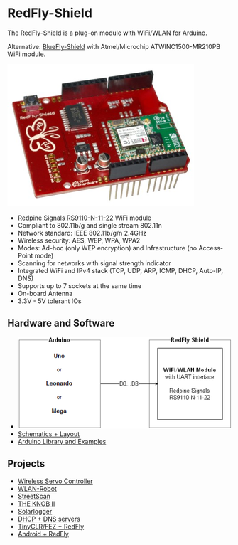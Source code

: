 # RedFly-Shield
The RedFly-Shield is a plug-on module with WiFi/WLAN for Arduino.

Alternative: [BlueFly-Shield](https://github.com/watterott/BlueFly-Shield) with Atmel/Microchip ATWINC1500-MR210PB WiFi module.

![RedFly-Shield](https://github.com/watterott/RedFly-Shield/raw/master/hardware/RedFly-Shield_v13.jpg)

* [Redpine Signals RS9110-N-11-22](http://www.redpinesignals.com/Modules/Internet_of_Things/Connection_Family/RS-9110-N-11-22.php) WiFi module
* Compliant to 802.11b/g and single stream 802.11n
* Network standard: IEEE 802.11b/g/n 2.4GHz
* Wireless security: AES, WEP, WPA, WPA2
* Modes: Ad-hoc (only WEP encryption) and Infrastructure (no Access-Point mode)
* Scanning for networks with signal strength indicator
* Integrated WiFi and IPv4 stack (TCP, UDP, ARP, ICMP, DHCP, Auto-IP, DNS)
* Supports up to 7 sockets at the same time
* On-board Antenna
* 3.3V - 5V tolerant IOs


## Hardware and Software
* ![RedFly-Shield hardware dia](https://github.com/watterott/RedFly-Shield/raw/master/hardware/hw_dia.png)
* [Schematics + Layout](https://github.com/watterott/RedFly-Shield/tree/master/hardware)
* [Arduino Library and Examples](https://github.com/watterott/Arduino-Libs)


## Projects
* [Wireless Servo Controller](http://www.mon-club-elec.fr/pmwiki_mon_club_elec/pmwiki.php?n=MAIN.ArduinoWifiServeurControleServox2PanTilt)
* [WLAN-Robot](http://www.matthiasrosenthal.de/blog/?p=272)
* [StreetScan](http://wiki.hacksaar.de/StreetScan)
* [THE KNOB II](http://www.ketzler.de/2012/09/the-knob-ii-hardware)
* [Solarlogger](http://cocoswelt.blogsport.de/2012/09/13/solarlogger-aus-einem-arduino)
* [DHCP + DNS servers](https://github.com/pkulchenko/DHCPLite/)
* [TinyCLR/FEZ + RedFly](https://www.ghielectronics.com/community/codeshare/entry/251)
* [Android + RedFly](http://android-arduino-redfly.npage.de)
